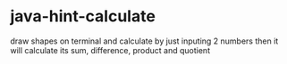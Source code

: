# java-hint-calculate
draw shapes on terminal and calculate by just inputing 2 numbers then it will calculate its sum, difference, product and quotient
